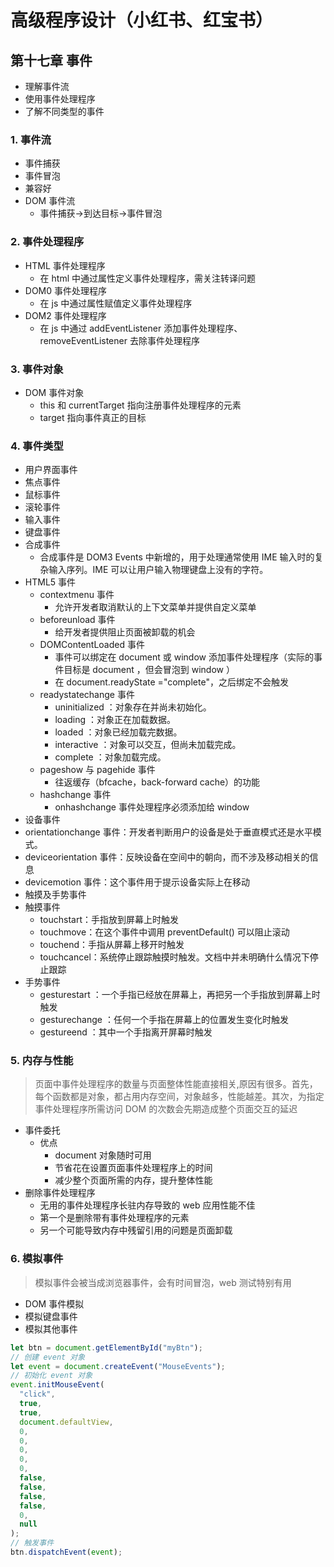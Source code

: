 # 高级程序设计（小红书、红宝书）

## 第十七章 事件

- 理解事件流
- 使用事件处理程序
- 了解不同类型的事件

### 1. 事件流

- 事件捕获
- 事件冒泡
- 兼容好
- DOM 事件流
  - 事件捕获->到达目标->事件冒泡

### 2. 事件处理程序

- HTML 事件处理程序
  - 在 html 中通过属性定义事件处理程序，需关注转译问题
- DOM0 事件处理程序
  - 在 js 中通过属性赋值定义事件处理程序
- DOM2 事件处理程序
  - 在 js 中通过 addEventListener 添加事件处理程序、removeEventListener 去除事件处理程序

### 3. 事件对象

- DOM 事件对象
  - this 和 currentTarget 指向注册事件处理程序的元素
  - target 指向事件真正的目标

### 4. 事件类型

- 用户界面事件
- 焦点事件
- 鼠标事件
- 滚轮事件
- 输入事件
- 键盘事件
- 合成事件
  - 合成事件是 DOM3 Events 中新增的，用于处理通常使用 IME 输入时的复杂输入序列。IME 可以让用户输入物理键盘上没有的字符。
- HTML5 事件
  - contextmenu 事件
    - 允许开发者取消默认的上下文菜单并提供自定义菜单
  - beforeunload 事件
    - 给开发者提供阻止页面被卸载的机会
  - DOMContentLoaded 事件
    - 事件可以绑定在 document 或 window 添加事件处理程序（实际的事件目标是 document ，但会冒泡到 window ）
    - 在 document.readyState ="complete"，之后绑定不会触发
  - readystatechange 事件
    - uninitialized ：对象存在并尚未初始化。
    - loading ：对象正在加载数据。
    - loaded ：对象已经加载完数据。
    - interactive ：对象可以交互，但尚未加载完成。
    - complete ：对象加载完成。
  - pageshow 与 pagehide 事件
    - 往返缓存（bfcache，back-forward cache）的功能
  - hashchange 事件
    - onhashchange 事件处理程序必须添加给 window
- 设备事件
- orientationchange 事件：开发者判断用户的设备是处于垂直模式还是水平模式。
- deviceorientation 事件：反映设备在空间中的朝向，而不涉及移动相关的信息
- devicemotion 事件：这个事件用于提示设备实际上在移动
- 触摸及手势事件
- 触摸事件
  - touchstart：手指放到屏幕上时触发
  - touchmove：在这个事件中调用 preventDefault() 可以阻止滚动
  - touchend：手指从屏幕上移开时触发
  - touchcancel：系统停止跟踪触摸时触发。文档中并未明确什么情况下停止跟踪
- 手势事件
  - gesturestart ：一个手指已经放在屏幕上，再把另一个手指放到屏幕上时触发
  - gesturechange ：任何一个手指在屏幕上的位置发生变化时触发
  - gestureend ：其中一个手指离开屏幕时触发

### 5. 内存与性能

> 页面中事件处理程序的数量与页面整体性能直接相关,原因有很多。首先，每个函数都是对象，都占用内存空间，对象越多，性能越差。其次，为指定事件处理程序所需访问 DOM 的次数会先期造成整个页面交互的延迟

- 事件委托
  - 优点
    - document 对象随时可用
    - 节省花在设置页面事件处理程序上的时间
    - 减少整个页面所需的内存，提升整体性能
- 删除事件处理程序
  - 无用的事件处理程序长驻内存导致的 web 应用性能不佳
  - 第一个是删除带有事件处理程序的元素
  - 另一个可能导致内存中残留引用的问题是页面卸载

### 6. 模拟事件

> 模拟事件会被当成浏览器事件，会有时间冒泡，web 测试特别有用

- DOM 事件模拟
- 模拟键盘事件
- 模拟其他事件

```js
let btn = document.getElementById("myBtn");
// 创建 event 对象
let event = document.createEvent("MouseEvents");
// 初始化 event 对象
event.initMouseEvent(
  "click",
  true,
  true,
  document.defaultView,
  0,
  0,
  0,
  0,
  0,
  false,
  false,
  false,
  false,
  0,
  null
);
// 触发事件
btn.dispatchEvent(event);
```
